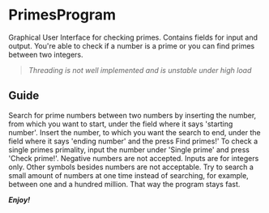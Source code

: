 # PrimesProgram
Graphical User Interface for checking primes.
Contains fields for input and output.
You're able to check if a number is a prime 
or you can find primes between two integers.

> *Threading is not well implemented and is unstable under high load*

## Guide
Search for prime numbers between
two numbers by inserting the number,
from which you want to start, under the
field where it says 'starting number'.
Insert the number, to which you want
the search to end, under the field where
it says 'ending number' and the press
Find primes!'
To check a single primes primality,
input the number under 'Single prime'
and press 'Check prime!'.
Negative numbers are not accepted.
Inputs are for integers only.
Other symbols besides numbers are not acceptable.
Try to search a small amount of numbers at one time
instead of searching, for example, between
one and a hundred million. That way the
program stays fast. 

***Enjoy!***
